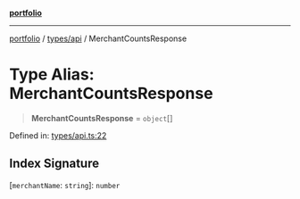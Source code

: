 [**portfolio**](../../../README.md)

***

[portfolio](../../../modules.md) / [types/api](../README.md) / MerchantCountsResponse

# Type Alias: MerchantCountsResponse

> **MerchantCountsResponse** = `object`[]

Defined in: [types/api.ts:22](https://github.com/tnorlund/Portfolio/blob/b430f030be6ae84d38e73a977c42e593fa3d7f2d/portfolio/types/api.ts#L22)

## Index Signature

\[`merchantName`: `string`\]: `number`
